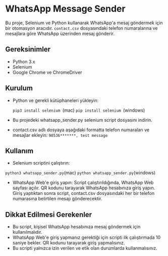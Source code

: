 # WhatsApp Message Sender

Bu proje, Selenium ve Python kullanarak WhatsApp'a mesaj göndermek için bir otomasyon aracıdır. `contact.csv` dosyasındaki telefon numaralarına ve mesajlara göre WhatsApp üzerinden mesaj gönderir.

## Gereksinimler

- Python 3.x
- Selenium
- Google Chrome ve ChromeDriver

## Kurulum

* Python ve gerekli kütüphaneleri yükleyin:

   ```pip3 install selenium ```(mac)
   ```pip install selenium ```(windows)

* Bu projedeki whatsapp_sender.py selenium script dosyasını indirin.

* contact.csv adlı dosyaya aşağıdaki formatta telefon numaraları ve mesajlar ekleyin:
```90536*******, test message```

## Kullanım

* Selenium scriptini çalıştırın:

```python3 whatsapp_sender.py```(mac)
```python whatsapp_sender.py```(windows)

* WhatsApp Web'e giriş yapın: Script çalıştırıldığında, WhatsApp Web sayfası açılır. QR kodunu tarayarak WhatsApp hesabınıza giriş yapın. Giriş yaptıktan sonra script, contact.csv dosyasındaki her bir telefon numarasına belirtilen mesajı gönderecektir.

## Dikkat Edilmesi Gerekenler
* Bu script, kişisel WhatsApp hesabınıza mesaj göndermek için kullanılmalıdır.
* WhatsApp Web'e giriş yapmanız gerektiği için scripti ilk çalıştırmada 10 saniye bekler. QR kodunu tarayarak giriş yapmalısınız.
* Bu scripti yalnızca izin verilen ve etik olan durumlarda kullanmalısınız.